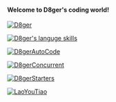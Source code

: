 #### Welcome to D8ger's coding world!

[![D8ger](https://github-readme-stats.vercel.app/api?username=caofanCPU&show_icons=true&theme=tokyonight)](http://www.debuggerpowerzcy.top/home/2020/04/25/MacOS%E8%BD%AF%E4%BB%B6%E5%88%9D%E5%A7%8B%E5%8C%96/)

[![D8ger's languge skills](https://github-readme-stats.vercel.app/api/top-langs/?username=caofanCPU&layout=compact)](https://github.com/caofanCPU/advance-java)

[![D8gerAutoCode](https://github-readme-stats.vercel.app/api/pin/?username=caofanCPU&show_owner=true&repo=D8gerAutoCode)](https://github.com/caofanCPU/D8gerAutoCode)

[![D8gerConcurrent](https://github-readme-stats.vercel.app/api/pin/?username=caofanCPU&show_owner=true&repo=D8gerConcurrent)](https://github.com/caofanCPU/D8gerConcurrent)

[![D8gerStarters](https://github-readme-stats.vercel.app/api/pin/?username=caofanCPU&show_owner=true&repo=D8gerStarters)](https://github.com/caofanCPU/D8gerStarters)

[![LaoYouTiao](https://github-readme-stats.vercel.app/api/pin/?username=caofanCPU&show_owner=true&repo=LaoYouTiao)](https://github.com/caofanCPU/LaoYouTiao)
